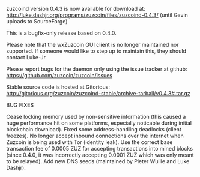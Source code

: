 zuzcoind version 0.4.3 is now available for download at:
http://luke.dashjr.org/programs/zuzcoin/files/zuzcoind-0.4.3/ (until Gavin uploads to SourceForge)

This is a bugfix-only release based on 0.4.0.

Please note that the wxZuzcoin GUI client is no longer maintained nor supported. If someone would like to step up to maintain this, they should contact Luke-Jr.

Please report bugs for the daemon only using the issue tracker at github:
https://github.com/zuzcoin/zuzcoin/issues

Stable source code is hosted at Gitorious:
http://gitorious.org/zuzcoin/zuzcoind-stable/archive-tarball/v0.4.3#.tar.gz

BUG FIXES

Cease locking memory used by non-sensitive information (this caused a huge performance hit on some platforms, especially noticable during initial blockchain download).
Fixed some address-handling deadlocks (client freezes).
No longer accept inbound connections over the internet when Zuzcoin is being used with Tor (identity leak).
Use the correct base transaction fee of 0.0005 ZUZ for accepting transactions into mined blocks (since 0.4.0, it was incorrectly accepting 0.0001 ZUZ which was only meant to be relayed).
Add new DNS seeds (maintained by Pieter Wuille and Luke Dashjr).

